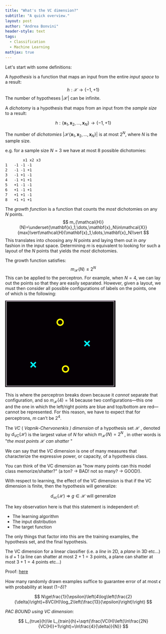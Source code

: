 ```yaml
---
title: "What's the VC dimension?"
subtitle: "A quick overview."
layout: post
author: "Andrea Bonvini"
header-style: text
tags:
  - Classification
  - Machine Learning
mathjax: true
---
```


Let's start with some definitions:

A *hypothesis* is a function that maps an input from the entire *input space* to a result:
$$
h:\mathcal{X}\to\{-1,+1\}
$$
The number of hypotheses $\vert\mathcal{H}\vert$ can be infinite.

A *dichotomy* is a hypothesis that maps from an input from the *sample size* to a result:

$$
h:\{\mathbf{x}_1,\mathbf{x}_2,\dots,\mathbf{x}_N\}\to\{-1,+1\}
$$

The number of *dichotomies* $\vert\mathcal{H}\{\mathbf{x}_1,\mathbf{x}_2,\dots,\mathbf{x}_N\}\vert$ is at most $2^N$, where $N$ is the sample size.

e.g. for a sample size $N = 3$ we have at most $8$ possible dichotomies:

```
        x1 x2 x3
1	-1 -1 -1
2	-1 -1 +1
3	-1 +1 -1
4	-1 +1 +1
5	+1 -1 -1 
6	+1 -1 +1
7	+1 +1 -1
8	+1 +1 +1

```

The *growth function* is a function that counts the *most* dichotomies on any $N$ points.
$$
m_{\mathcal{H}}(N)=\underset{\mathbf{x}_1,\dots,\mathbf{x}_N\in\mathcal{X}}{max}\vert\mathcal{H}(\mathbf{x}_1,\dots,\mathbf{x}_N)\vert
$$
This translates into choosing any $N$ points and laying them out in *any* fashion in the input space. Determining $m$ is equivalent to looking for such a layout of the $N$ points that yields the *most* dichotomies. 

The growth function satisfies:
$$
m_{\mathcal{H}}(N)\le 2^N
$$
This can be applied to the perceptron. For example, when $N=4$, we can lay out the points so that they are easily separated. However, given a layout, we must then consider all possible configurations of labels on the points, one of which is the following:

<img src="/img/posts/vc-dimension/perc.png" style="zoom:75%"/>

This is where the perceptron breaks down because it *cannot* separate that configuration, and so $m_{\mathcal{H}}(4)=14$ because two configurations—this one and the one in which the left/right points are blue and top/bottom are red—cannot be represented. For this reason, we have to expect that for perceptrons, $m$ can’t be $2^4$.

The *VC* ( *Vapnik-Chervonenkis ) dimension* of a hypothesis set $\mathcal{H}$ , denoted by $d_{VC}(\mathcal{H})$ is the largest value of $N$ for which $m_{\mathcal{H}}(N)=2^N$  , in other words is "*the most points $\mathcal{H}$ can shatter* " 

We can say that the *VC* dimension is one of many measures that characterize the expressive power, or capacity, of a hypothesis class. 

You can think of the VC dimension as "how many points can this model class memorize/shatter?" (a ton? $\to$ BAD! not so many? $\to$ GOOD!).  

With respect to learning, the effect of the VC dimension is that if the VC dimension is finite, then the hypothesis will generalize:

$$
d_{vc}(\mathcal H)\ \Longrightarrow\ g \in \mathcal H \text { will generalize }
$$

The key observation here is that this statement is independent of:

- The learning algorithm
- The input distribution
- The target function

The only things that factor into this are the training examples, the hypothesis set, and the final hypothesis.

The VC dimension for a linear classifier (i.e. a *line* in 2D, a *plane* in 3D etc...) is $d+1$ (a line can shatter at most $2+1=3$ points, a plane can shatter at most $3+1=4$ points etc...)

Proof: [here](<http://wittawat.com/posts/vc_dimension_linear_classifier.html>)

How many randomly drawn examples sufﬁce to guarantee error of at most $\epsilon$  with probability at least (1−$\delta$)?

$$
N\ge\frac{1}{\epsilon}\left(4\log\left(\frac{2}{\delta}\right)+8VC(H)\log_2\left(\frac{13}{\epsilon}\right)\right)
$$

*PAC BOUND using VC dimension*:

$$
L_{true}(h)\le L_{train}(h)+\sqrt{\frac{VC(H)\left(\ln\frac{2N}{VC(H)}+1\right)+\ln\frac{4}{\delta}}{N}}
$$
